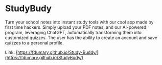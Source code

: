 # StudyBudy
Turn your school notes into instant study tools with our cool app made by first time hackers. Simply upload your PDF notes, and our AI-powered program, leveraging ChatGPT, automatically transforming them into customized quizzes. The user has the ability to create an account and save quizzes to a personal profile. 

Link: [https://fdumary.github.io/Study-Buddy/](https://fdumary.github.io/StudyBudy/)
